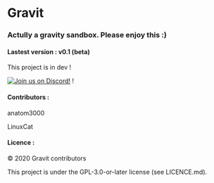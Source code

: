 # Gravit
### Actully a gravity sandbox. Please enjoy this :)

#### Lastest version : v0.1 (beta)

This project is in dev !

[![Join us on Discord!](https://img.itch.zone/aW1nLzE0OTY1MjgucG5n/original/7O9AMX.png)](https://discord.gg/acXgbHf) !



#### Contributors : 

anatom3000

LinuxCat

#### Licence :

© 2020 Gravit contributors 

This project is under the GPL-3.0-or-later license (see LICENCE.md).
